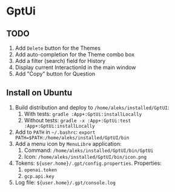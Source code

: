 # GptUi

## TODO

1. Add `Delete` button for the Themes
2. Add auto-completion for the Theme combo box
3. Add a filter (search) field for History
4. Display current InteractionId in the main window
5. Add "Copy" button for Question

## Install on Ubuntu

1. Build distribution and deploy to `/home/aleks/installed/GptUI`: 
   1. With tests: `gradle :App+:GptUi:installLocally`
   2. Without tests: `gradle -x :App+:GptUi:test :App+:GptUi:installLocally`
2. Add to `PATH` in `~/.bashrc`: `export PATH=$PATH:/home/aleks/installed/GptUI/bin`
3. Add a menu icon by `MenuLibre` application:
    1. Command: `/home/aleks/installed/GptUI/bin/GptUi`
    2. Icon: `/home/aleks/installed/GptUI/bin/icon.png`
4. Tokens: `${user.home}/.gpt/config.properties`. Properties:
    1. `openai.token`
    2. `gcp.api.key`
5. Log file: `${user.home}/.gpt/console.log`
